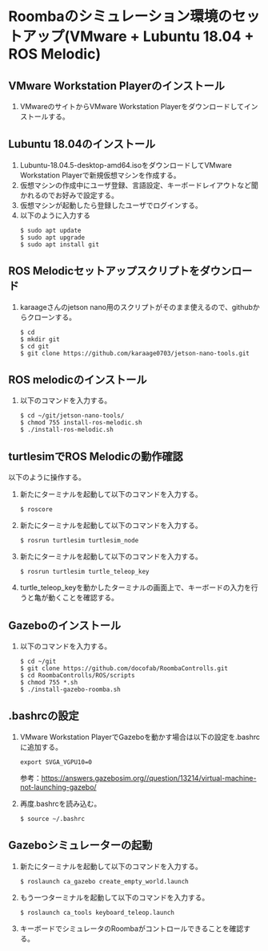 # Roombaのシミュレーション環境のセットアップ(VMware + Lubuntu 18.04 + ROS Melodic)

## VMware Workstation Playerのインストール

1. VMwareのサイトからVMware Workstation Playerをダウンロードしてインストールする。

## Lubuntu 18.04のインストール

1. Lubuntu-18.04.5-desktop-amd64.isoをダウンロードしてVMware Workstation Playerで新規仮想マシンを作成する。
1. 仮想マシンの作成中にユーザ登録、言語設定、キーボードレイアウトなど聞かれるのでお好みで設定する。
1. 仮想マシンが起動したら登録したユーザでログインする。
1. 以下のように入力する
    ```
    $ sudo apt update
    $ sudo apt upgrade
    $ sudo apt install git
    ```

## ROS Melodicセットアップスクリプトをダウンロード

1. karaageさんのjetson nano用のスクリプトがそのまま使えるので、githubからクローンする。

    ```
    $ cd
    $ mkdir git
    $ cd git
    $ git clone https://github.com/karaage0703/jetson-nano-tools.git
    ```

## ROS melodicのインストール

1. 以下のコマンドを入力する。

    ```
    $ cd ~/git/jetson-nano-tools/
    $ chmod 755 install-ros-melodic.sh
    $ ./install-ros-melodic.sh
    ```

## turtlesimでROS Melodicの動作確認

以下のように操作する。

1. 新たにターミナルを起動して以下のコマンドを入力する。
    ```
    $ roscore
    ```
1. 新たにターミナルを起動して以下のコマンドを入力する。
    ```
    $ rosrun turtlesim turtlesim_node
    ```
1. 新たにターミナルを起動して以下のコマンドを入力する。
    ```
    $ rosrun turtlesim turtle_teleop_key
    ```
1. turtle_teleop_keyを動かしたターミナルの画面上で、キーボードの入力を行うと亀が動くことを確認する。

## Gazeboのインストール

1. 以下のコマンドを入力する。

    ```
    $ cd ~/git
    $ git clone https://github.com/docofab/RoombaControlls.git
    $ cd RoombaControlls/ROS/scripts
    $ chmod 755 *.sh
    $ ./install-gazebo-roomba.sh
    ```

## .bashrcの設定

1. VMware Workstation PlayerでGazeboを動かす場合は以下の設定を.bashrcに追加する。

    ```
    export SVGA_VGPU10=0
    ```

    参考：https://answers.gazebosim.org//question/13214/virtual-machine-not-launching-gazebo/

1. 再度.bashrcを読み込む。

    ```
    $ source ~/.bashrc 
    ```

## Gazeboシミュレーターの起動

1. 新たにターミナルを起動して以下のコマンドを入力する。
    ```
    $ roslaunch ca_gazebo create_empty_world.launch
    ```
1. もう一つターミナルを起動して以下のコマンドを入力する。
    ```
    $ roslaunch ca_tools keyboard_teleop.launch
    ```
1. キーボードでシミュレータのRoombaがコントロールできることを確認する。

